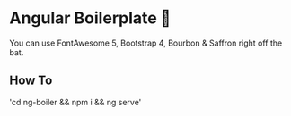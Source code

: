 # Angular Boilerplate :flashlight:

You can use FontAwesome 5, Bootstrap 4, Bourbon & Saffron right off the bat.

## How To

'cd ng-boiler && npm i && ng serve'
